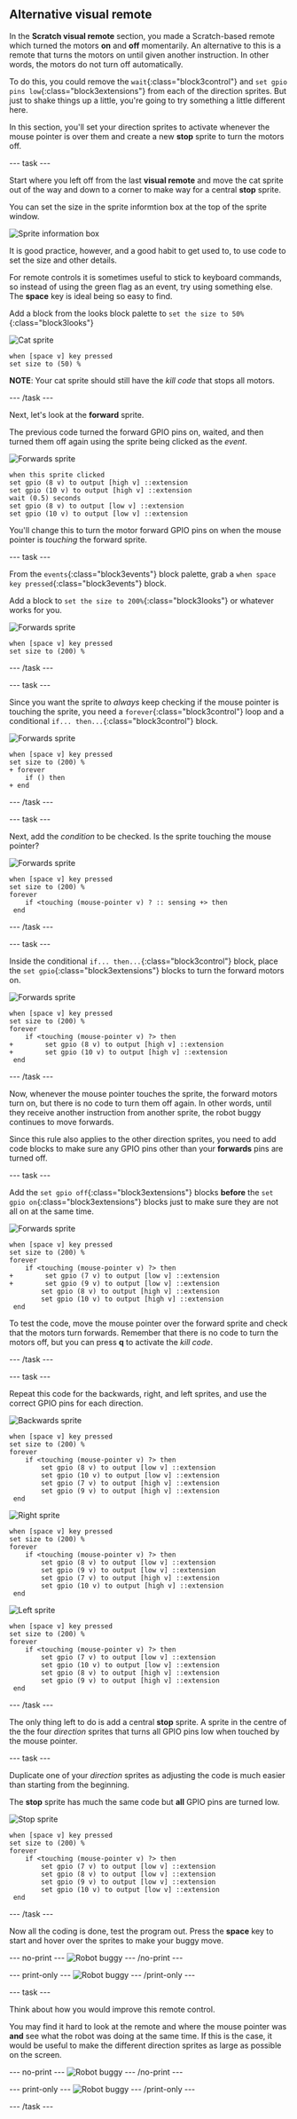## Alternative visual remote

In the **Scratch visual remote** section, you made a Scratch-based remote which turned the motors **on** and **off** momentarily. An alternative to this is a remote that turns the motors on until given another instruction. In other words, the motors do not turn off automatically.

To do this, you could remove the `wait`{:class="block3control"} and `set gpio pins low`{:class="block3extensions"} from each of the direction sprites. But just to shake things up a little, you're going to try something a little different here.

In this section, you'll set your direction sprites to activate whenever the mouse pointer is over them and create a new **stop** sprite to turn the motors off.

--- task ---

Start where you left off from the last **visual remote** and move the cat sprite out of the way and down to a corner to make way for a central **stop** sprite.

You can set the size in the sprite informtion box at the top of the sprite window.

![Sprite information box](images/altVisualRemote_spriteInformation.png)

It is good practice, however, and a good habit to get used to, to use code to set the size and other details.

For remote controls it is sometimes useful to stick to keyboard commands, so instead of using the green flag as an event, try using something else. The **space** key is ideal being so easy to find.

Add a block from the looks block palette to `set the size to 50%`{:class="block3looks"}

![Cat sprite](images/spriteIcon_cat.png)

```blocks3
when [space v] key pressed
set size to (50) %
```

**NOTE**: Your cat sprite should still have the _kill code_ that stops all motors.

--- /task ---

Next, let's look at the **forward** sprite.

The previous code turned the forward GPIO pins on, waited, and then turned them off again using the sprite being clicked as the _event_.

![Forwards sprite](images/spriteIcon_forwards.png)

```blocks3
when this sprite clicked
set gpio (8 v) to output [high v] ::extension
set gpio (10 v) to output [high v] ::extension
wait (0.5) seconds
set gpio (8 v) to output [low v] ::extension
set gpio (10 v) to output [low v] ::extension

```

You'll change this to turn the motor forward GPIO pins on when the mouse pointer is _touching_ the forward sprite.

--- task ---

From the `events`{:class="block3events"} block palette, grab a `when space key pressed`{:class="block3events"} block.

Add a block to `set the size to 200%`{:class="block3looks"} or whatever works for you.

![Forwards sprite](images/spriteIcon_forwards.png)

```blocks3
when [space v] key pressed
set size to (200) %
```

--- /task ---

--- task ---

Since you want the sprite to _always_ keep checking if the mouse pointer is touching the sprite, you need a `forever`{:class="block3control"} loop and a conditional `if... then...`{:class="block3control"} block.

![Forwards sprite](images/spriteIcon_forwards.png)

```blocks3
when [space v] key pressed
set size to (200) %
+ forever
    if () then
+ end
```

--- /task ---

--- task ---

Next, add the _condition_ to be checked. Is the sprite touching the mouse pointer?

![Forwards sprite](images/spriteIcon_forwards.png)

```blocks3
when [space v] key pressed
set size to (200) %
forever
    if <touching (mouse-pointer v) ? :: sensing +> then    
 end
```

--- /task ---

--- task ---

Inside the conditional `if... then...`{:class="block3control"} block, place the `set gpio`{:class="block3extensions"} blocks to turn the forward motors on.

![Forwards sprite](images/spriteIcon_forwards.png)

```blocks3
when [space v] key pressed
set size to (200) %
forever
    if <touching (mouse-pointer v) ?> then
+        set gpio (8 v) to output [high v] ::extension
+        set gpio (10 v) to output [high v] ::extension
 end
```

--- /task ---

Now, whenever the mouse pointer touches the sprite, the forward motors turn on, but there is no code to turn them off again. In other words, until they receive another instruction from another sprite, the robot buggy continues to move forwards.

Since this rule also applies to the other direction sprites, you need to add code blocks to make sure any GPIO pins other than your **forwards** pins are turned off.

--- task ---

Add the `set gpio off`{:class="block3extensions"} blocks **before** the `set gpio on`{:class="block3extensions"} blocks just to make sure they are not all on at the same time.

![Forwards sprite](images/spriteIcon_forwards.png)

```blocks3
when [space v] key pressed
set size to (200) %
forever
    if <touching (mouse-pointer v) ?> then
+        set gpio (7 v) to output [low v] ::extension
+        set gpio (9 v) to output [low v] ::extension
        set gpio (8 v) to output [high v] ::extension
        set gpio (10 v) to output [high v] ::extension
 end
```

To test the code, move the mouse pointer over the forward sprite and check that the motors turn forwards. Remember that there is no code to turn the motors off, but you can press **q** to activate the _kill code_.

--- /task ---

--- task ---

Repeat this code for the backwards, right, and left sprites, and use the correct GPIO pins for each direction.

![Backwards sprite](images/spriteIcon_backwards.png)

```blocks3
when [space v] key pressed
set size to (200) %
forever
    if <touching (mouse-pointer v) ?> then
        set gpio (8 v) to output [low v] ::extension
        set gpio (10 v) to output [low v] ::extension
        set gpio (7 v) to output [high v] ::extension
        set gpio (9 v) to output [high v] ::extension
 end
```

![Right sprite](images/spriteIcon_right.png)

```blocks3
when [space v] key pressed
set size to (200) %
forever
    if <touching (mouse-pointer v) ?> then
        set gpio (8 v) to output [low v] ::extension
        set gpio (9 v) to output [low v] ::extension
        set gpio (7 v) to output [high v] ::extension
        set gpio (10 v) to output [high v] ::extension
 end
```

![Left sprite](images/spriteIcon_left.png)

```blocks3
when [space v] key pressed
set size to (200) %
forever
    if <touching (mouse-pointer v) ?> then
        set gpio (7 v) to output [low v] ::extension
        set gpio (10 v) to output [low v] ::extension
        set gpio (8 v) to output [high v] ::extension
        set gpio (9 v) to output [high v] ::extension
 end
```

--- /task ---

The only thing left to do is add a central **stop** sprite. A sprite in the centre of the the four _direction_ sprites that turns all GPIO pins low when touched by the mouse pointer.

--- task ---

Duplicate one of your _direction_ sprites as adjusting the code is much easier than starting from the beginning.

The **stop** sprite has much the same code but **all** GPIO pins are turned low.

![Stop sprite](images/spriteIcon_stop.png)

```blocks3
when [space v] key pressed
set size to (200) %
forever
    if <touching (mouse-pointer v) ?> then
        set gpio (7 v) to output [low v] ::extension
        set gpio (8 v) to output [low v] ::extension
        set gpio (9 v) to output [low v] ::extension
        set gpio (10 v) to output [low v] ::extension
 end
```

--- /task ---

Now all the coding is done, test the program out. Press the **space** key to start and hover over the sprites to make your buggy move.

--- no-print ---
![Robot buggy](images/altVisualRemote_gameplay.gif)
--- /no-print ---

--- print-only ---
![Robot buggy](images/altVisualRemote_gameplay.png)
--- /print-only ---

--- task ---

Think about how you would improve this remote control.

You may find it hard to look at the remote and where the mouse pointer was **and** see what the robot was doing at the same time. If this is the case, it would be useful to make the different direction sprites as large as possible on the screen.

--- no-print ---
![Robot buggy](images/altVisualRemote_gameplay2.gif)
--- /no-print ---

--- print-only ---
![Robot buggy](images/altVisualRemote_gameplay2.png)
--- /print-only ---

--- /task ---



